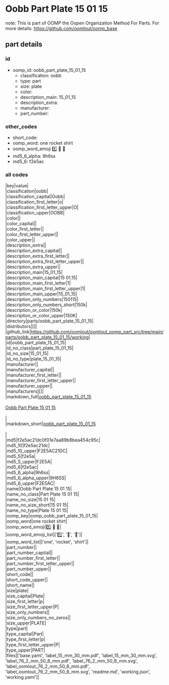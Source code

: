 # Oobb Part Plate 15 01 15  

note: This is part of OOMP the Oopen Organization Method For Parts. For more details: https://github.com/oomlout/oomp_base

##  part details





### id
* oomp_id: oobb_part_plate_15_01_15
  * classification: oobb
  * type: part
  * size: plate
  * color: 
  * description_main: 15_01_15
  * description_extra: 
  * manufacturer: 
  * part_number: 

### other_codes
* short_code: 
* oomp_word: one rocket shirt
* oomp_word_emoji :one: :rocket: :shirt:
* md5_6_alpha: 9h6ss
* md5_6: f2e5ac

### all codes 
|key|value|  
|classification|oobb|  
|classification_capital|Oobb|  
|classification_first_letter|o|  
|classification_first_letter_upper|O|  
|classification_upper|OOBB|  
|color||  
|color_capital||  
|color_first_letter||  
|color_first_letter_upper||  
|color_upper||  
|description_extra||  
|description_extra_capital||  
|description_extra_first_letter||  
|description_extra_first_letter_upper||  
|description_extra_upper||  
|description_main|15_01_15|  
|description_main_capital|15 01.15|  
|description_main_first_letter|1|  
|description_main_first_letter_upper|1|  
|description_main_upper|15_01_15|  
|description_only_numbers|150115|  
|description_only_numbers_short|150k|  
|description_or_color|150k|  
|description_or_color_upper|150K|  
|directory|parts/oobb_part_plate_15_01_15|  
|distributors|[]|  
|github_link|https://github.com/oomlout/oomlout_oomp_part_src/tree/main/parts/oobb_part_plate_15_01_15/working|  
|id|oobb_part_plate_15_01_15|  
|id_no_class|part_plate_15_01_15|  
|id_no_size|15_01_15|  
|id_no_type|plate_15_01_15|  
|manufacturer||  
|manufacturer_capital||  
|manufacturer_first_letter||  
|manufacturer_first_letter_upper||  
|manufacturer_upper||  
|manufacturers|[]|  
|markdown_full|[oobb_part_plate_15_01_15](https://github.com/oomlout/oomlout_oomp_part_src/tree/main/parts/oobb_part_plate_15_01_15/working)<br>[](https://github.com/oomlout/oomlout_oomp_part_src/tree/main/parts/oobb_part_plate_15_01_15/working)<br>[Oobb Part Plate 15 01 15](https://github.com/oomlout/oomlout_oomp_part_src/tree/main/parts/oobb_part_plate_15_01_15/working)<br><br>|  
|markdown_short|[oobb_part_plate_15_01_15](https://github.com/oomlout/oomlout_oomp_part_src/tree/main/parts/oobb_part_plate_15_01_15/working)<br><br>|  
|md5|f2e5ac21dc0f01e7aa89b8bea454c95c|  
|md5_10|f2e5ac21dc|  
|md5_10_upper|F2E5AC21DC|  
|md5_5|f2e5a|  
|md5_5_upper|F2E5A|  
|md5_6|f2e5ac|  
|md5_6_alpha|9h6ss|  
|md5_6_alpha_upper|9H6SS|  
|md5_6_upper|F2E5AC|  
|name|Oobb Part Plate 15 01 15|  
|name_no_class|Part Plate 15 01 15|  
|name_no_size|15 01 15|  
|name_no_size_short|15 01 15|  
|name_no_type|Plate 15 01 15|  
|oomp_key|oomp_oobb_part_plate_15_01_15|  
|oomp_word|one rocket shirt|  
|oomp_word_emoji|:one: :rocket: :shirt:|  
|oomp_word_emoji_list|[':one:', ':rocket:', ':shirt:']|  
|oomp_word_list|['one', 'rocket', 'shirt']|  
|part_number||  
|part_number_capital||  
|part_number_first_letter||  
|part_number_first_letter_upper||  
|part_number_upper||  
|short_code||  
|short_code_upper||  
|short_name||  
|size|plate|  
|size_capital|Plate|  
|size_first_letter|p|  
|size_first_letter_upper|P|  
|size_only_numbers||  
|size_only_numbers_no_zeros||  
|size_upper|PLATE|  
|type|part|  
|type_capital|Part|  
|type_first_letter|p|  
|type_first_letter_upper|P|  
|type_upper|PART|  
|files|['base.yaml', 'label_15_mm_30_mm.pdf', 'label_15_mm_30_mm.svg', 'label_76_2_mm_50_8_mm.pdf', 'label_76_2_mm_50_8_mm.svg', 'label_oomlout_76_2_mm_50_8_mm.pdf', 'label_oomlout_76_2_mm_50_8_mm.svg', 'readme.md', 'working.json', 'working.yaml']|  
